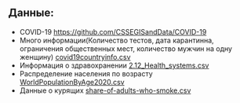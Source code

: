 ## Данные:
- COVID-19 https://github.com/CSSEGISandData/COVID-19
- Много информации(Количество тестов, дата карантинна, ограничения общественных мест, количество мужчин на одну женщину) [covid19countryinfo.csv](https://www.kaggle.com/koryto/countryinfo)
- Информация о здравохранении [2.12_Health_systems.csv](https://www.kaggle.com/danevans/world-bank-wdi-212-health-systems)
- Распределение населения по возрасту [WorldPopulationByAge2020.csv]()
- Данные о курящих [share-of-adults-who-smoke.csv](https://www.kaggle.com/osciiart/smokingstats)
